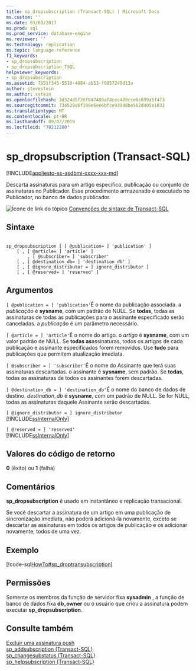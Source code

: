 ```yaml
---
title: sp_dropsubscription (Transact-SQL) | Microsoft Docs
ms.custom: ''
ms.date: 03/03/2017
ms.prod: sql
ms.prod_service: database-engine
ms.reviewer: ''
ms.technology: replication
ms.topic: language-reference
f1_keywords:
- sp_dropsubscription
- sp_dropsubscription_TSQL
helpviewer_keywords:
- sp_dropsubscription
ms.assetid: 7551f345-5510-4684-ab53-f9057249d13a
author: stevestein
ms.author: sstein
ms.openlocfilehash: 3d324d5f26f847488af8cec480cce6c699a5f473
ms.sourcegitcommit: 734529a6f108e6ee6bfce939d8be562d405e1832
ms.translationtype: MT
ms.contentlocale: pt-BR
ms.lasthandoff: 09/02/2019
ms.locfileid: "70212280"
---
```

# <a name="sp_dropsubscription-transact-sql"></a>sp_dropsubscription (Transact-SQL)
[!INCLUDE[appliesto-ss-asdbmi-xxxx-xxx-md](../../includes/appliesto-ss-asdbmi-xxxx-xxx-md.md)]

  Descarta assinaturas para um artigo específico, publicação ou conjunto de assinaturas no Publicador. Esse procedimento armazenado é executado no Publicador, no banco de dados publicador.  
  
 ![Ícone de link do tópico](../../database-engine/configure-windows/media/topic-link.gif "Ícone de link do tópico") [Convenções de sintaxe de Transact-SQL](../../t-sql/language-elements/transact-sql-syntax-conventions-transact-sql.md)  
  
## <a name="syntax"></a>Sintaxe  
  
```  
  
sp_dropsubscription [ [ @publication= ] 'publication' ]  
    [ , [ @article= ] 'article' ]  
        , [ @subscriber= ] 'subscriber'  
    [ , [ @destination_db= ] 'destination_db' ]  
    [ , [ @ignore_distributor = ] ignore_distributor ]  
    [ , [ @reserved= ] 'reserved' ]  
```  
  
## <a name="arguments"></a>Argumentos  
`[ @publication = ] 'publication'`É o nome da publicação associada. a *publicação* é **sysname**, com um padrão de NULL. Se **todas**, todas as assinaturas de todas as publicações para o assinante especificado serão canceladas. a *publicação* é um parâmetro necessário.  
  
`[ @article = ] 'article'`É o nome do artigo. o *artigo* é **sysname**, com um valor padrão de NULL. Se **todas as**assinaturas, todos os artigos de cada publicação e assinante especificados forem removidos. Use **tudo** para publicações que permitem atualização imediata.  
  
`[ @subscriber = ] 'subscriber'`É o nome do Assinante que terá suas assinaturas descartadas. o assinante é **sysname**, sem padrão. Se **todas**, todas as assinaturas de todos os assinantes forem descartadas.  
  
`[ @destination_db = ] 'destination_db'`É o nome do banco de dados de destino. *destination_db* é **sysname**, com um padrão de NULL. Se for NULL, todas as assinaturas daquele Assinante serão descartadas.  
  
`[ @ignore_distributor = ] ignore_distributor`  
 [!INCLUDE[ssInternalOnly](../../includes/ssinternalonly-md.md)]  
  
`[ @reserved = ] 'reserved'`  
 [!INCLUDE[ssInternalOnly](../../includes/ssinternalonly-md.md)]  
  
## <a name="return-code-values"></a>Valores do código de retorno  
 **0** (êxito) ou **1** (falha)  
  
## <a name="remarks"></a>Comentários  
 **sp_dropsubscription** é usado em instantâneo e replicação transacional.  
  
 Se você descartar a assinatura de um artigo em uma publicação de sincronização imediata, não poderá adicioná-la novamente, exceto se descartar as assinaturas em todos os artigos de publicação e os adicionar novamente, todos de uma vez.  
  
## <a name="example"></a>Exemplo  
 [!code-sql[HowTo#sp_droptransubscription](../../relational-databases/replication/codesnippet/tsql/sp-dropsubscription-tran_1.sql)]  
  
## <a name="permissions"></a>Permissões  
 Somente os membros da função de servidor fixa **sysadmin** , a função de banco de dados fixa **db_owner** ou o usuário que criou a assinatura podem executar **sp_dropsubscription**.  
  
## <a name="see-also"></a>Consulte também  
 [Excluir uma assinatura push](../../relational-databases/replication/delete-a-push-subscription.md)   
 [sp_addsubscription &#40;Transact-SQL&#41;](../../relational-databases/system-stored-procedures/sp-addsubscription-transact-sql.md)   
 [sp_changesubstatus &#40;Transact-SQL&#41;](../../relational-databases/system-stored-procedures/sp-changesubstatus-transact-sql.md)   
 [sp_helpsubscription &#40;Transact-SQL&#41;](../../relational-databases/system-stored-procedures/sp-helpsubscription-transact-sql.md)  
  
  
